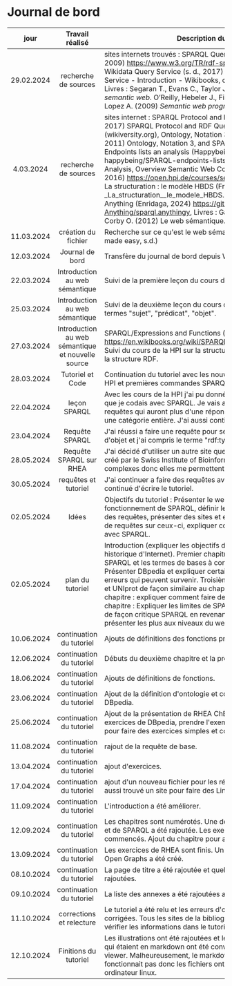 # Journal de bord
|jour|Travail réalisé|Description du travail|
|:--------:|:---------:|-----------|
|29.02.2024|recherche de sources| sites internets trouvés :   SPARQL Query Language for RDF (s. d., 2009) https://www.w3.org/TR/rdf-sparql-query/,    SPARQL/ Wikidata Query Service (s. d., 2017) SPARQL/Wikidata Query Service - Introduction - Wikibooks, open books for an open world. Livres : Segaran T., Evans C., Taylor J. (2009) *Programming the semantic web*. O’Reilly,   Hebeler J., Fisher M., Blace R., Perez-Lopez A. (2009) *Semantic web programming*. Wiley|
|4.03.2024|recherche de sources|sites internet : SPARQL Protocol and RDF Query Language (s. d., 2017) SPARQL Protocol and RDF Query Language — Wikiversité (wikiversity.org),   Ontology, Notation 3, and SPARQL (Lutosław, 2011) Ontology, Notation 3, and SPARQL - CodeProject,   SPARQL Endpoints lists an analysis (Happybeing, 2020) GitHub - happybeing/SPARQL-endpoints-lists: SPARQL Endpoints Lists and Analysis,  Overview Semantic Web Courses (Prof. Dr. Harald Sack, 2016) https://open.hpi.de/courses/semanticweb2016/overview,   La structuration : le modèle HBDS (François Bouille, 2011) 10_-_La_structuration__le_modele_HBDS.pdf (ensg.eu), SPARQL Anything (Enridaga, 2024) https://github.com/SPARQL-Anything/sparql.anythingy, Livres : Gaudon F., Faron-Zucker C., Corby O. (2012) Le web sémantique. Gunod |
|11.03.2024|création du fichier| Recherche sur ce qu'est le web sémantique (The semantic web made easy, s.d.)|
|12.03.2024|Journal de bord|Transfère du journal de bord depuis Word à un fichier md.|
|22.03.2024|Introduction au web sémantique|Suivi de la première leçon du cours de la HPI (semantic web, HPI)|
|25.03.2024|Introduction au web sémantique|Suivi de la deuxième leçon du cours de la HPI, compréhension des termes "sujet", "prédicat", "objet".|
|27.03.2024|Introduction au web sémantique et nouvelle source|SPARQL/Expressions and Functions (s.d., 2018) https://en.wikibooks.org/wiki/SPARQL/Expressions_and_Functions, Suivi du cours de la HPI sur la structure du web sémantique et de la structure RDF.|
|28.03.2024|Tutoriel et Code|Continuation du tutoriel avec les nouvelles informations du cours HPI et premières commandes SPARQL faites (dbpedia.org).|
|22.04.2024|leçon SPARQL|Avec les cours de la HPI j'ai pu donné des noms sur les éléments que je codais avec SPARQL. Je vais aussi essayer de faire des requêtes qui auront plus d'une réponse. Par exemple sélectionner une catégorie entière. J'ai aussi continuer d'écrire le tutoriel.|
|23.04.2024|Requête SPARQL|J'ai réussi a faire une requête pour sélectionner une catégorie d'objet et j'ai compris le terme "rdf:type" et "dbo:x".|
|28.05.2024|Requête SPARQL sur RHEA|J'ai décidé d'utiliser un autre site que dbpedia, RHEA est un site créé par le Swiss Institute of Bioinformatic. Les requêtes sont plus complexes donc elles me permettent de m'améliorer.|
|30.05.2024|requêtes et tutoriel|J'ai continuer a faire des requêtes avec RHEA et UniProt. J'ai continué d'écrire le tutoriel.|
|02.05.2024|Idées|Objectifs du tutoriel : Présenter le web sémantique et le fonctionnement de SPARQL, définir les termes de bases pour faire des requêtes, présenter des sites et expliquer certains exemples de requêtes sur ceux-ci, expliquer comment faire des graphes avec SPARQL.|
|02.05.2024|plan du tutoriel|Introduction (expliquer les objectifs du tutoriels, faire un bref historique d'Internet). Premier chapitre : expliquer ce qu'est SPARQL et les termes de bases à connaitre. Deuxième chapitre : Présenter DBpedia et expliquer certaines requêtes avec les erreurs qui peuvent survenir. Troisième chapitre : Présenter RHEA et UNIprot de façon similaire au chapitre précedent. Quatrième chapitre : expliquer comment faire des graphes. Cinquième chapitre : Expliquer les limites de SPARQL. Conclusion : Expliquer de façon critique SPARQL en revenant sur les sujets du tutoriel et présenter les plus aux niveaux du web sémantique.|
|10.06.2024|continuation du tutoriel|Ajouts de définitions des fonctions principales de SPARQL.|
|12.06.2024|continuation du tutoriel|Débuts du deuxième chapitre et la présentation de DBpedia.|
|18.06.2024|continuation du tutoriel|Ajouts de définitions de fonctions.|
|23.06.2024|continuation du tutoriel|Ajout de la définition d'ontologie et continuation du chapitre de DBpedia.|
|25.06.2024|continuation du tutoriel|Ajout de la présentation de RHEA ChEBI et UNIprot. Idée pour les exercices de DBpedia, prendre l'exemple d'auteurs et leurs livres pour faire des exercices simples et complexes.|
|11.08.2024|continuation du tutoriel|rajout de la requête de base.|
|13.04.2024|continuation du tutoriel|ajout d'exercices.|
|17.04.2024|continuation du tutoriel|ajout d'un nouveau fichier pour les réponses aux exercices, j'ai aussi trouvé un site pour faire des Linked Open Graph.|
|11.09.2024|continuation du tutoriel|L'introduction a été améliorer.|
|12.09.2024|continuation du tutoriel|Les chapitres sont numérotés. Une définition du web sémantique et de SPARQL a été rajoutée. Les exercices pour RHEA sont commencés. Ajout du chapitre pour aller plus loin.|
|13.09.2024|continuation du tutoriel|Les exercices de RHEA sont finis. Un sous-chapitre sur les Linked Open Graphs a été créé.|
|08.10.2024|continuation du tutoriel|La page de titre a été rajoutée et quelques informations ont été rajoutées.|
|09.10.2024|continuation du tutoriel|La liste des annexes a été rajoutées avec la liste d'illustration.|
|11.10.2024|corrections et relecture|Le tutoriel a été relu et les erreurs d'orthographes ont été corrigées. Tous les sites de la bibliographie ont été revisité pour vérifier les informations dans le tutoriel.|
|12.10.2024|Finitions du tutoriel|Les illustrations ont été rajoutées et le tutoriel est fini. Les annexes qui étaient en markdown ont été converties en pdf avec markdown viewer. Malheureusement, le markdown viewer sur windows ne fonctionnait pas donc les fichiers ont été convertis sur un ordinateur linux.|